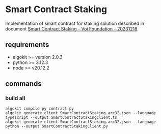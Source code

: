 # Smart Contract Staking

Implementation of smart contract for staking solution described in document [Smart Contract Staking - Voi Foundation - 20231218](https://docs.google.com/document/d/17-Hvqp7ZndS0G2CrJEui_hFIHZksBALYNU7CqKvnyxM/edit#heading=h.rhnx1imq9wmf).

## requirements

- algokit >= version 2.0.3
- python >= 3.12.3
- node >= v20.12.2

## commands

### build all 
```
algokit compile py contract.py
algokit generate client SmartContractStaking.arc32.json --language typescript --output SmartContractStakingClient.ts
algokit generate client SmartContractStaking.arc32.json --language python --output SmartContractStakingClient.py
```

